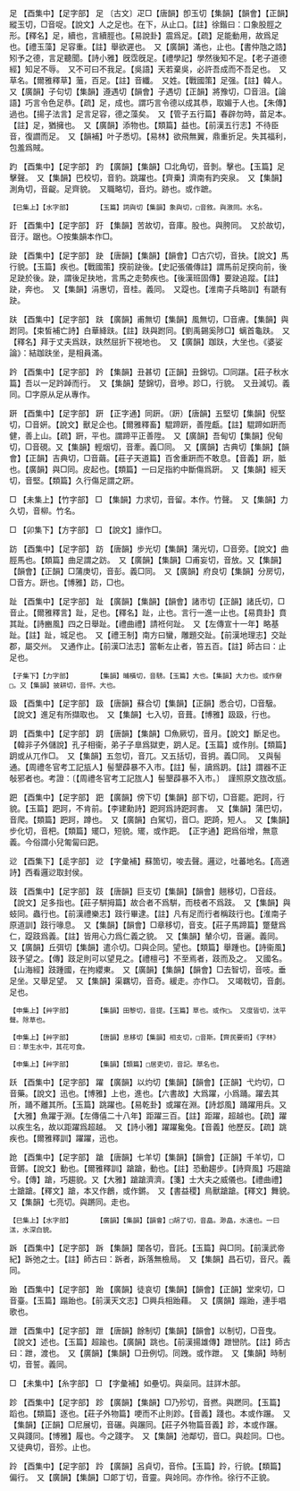 <!-- { "loadSidebar": true } -->
足	【酉集中】【足字部】	足	〔古文〕疋□【唐韻】卽玉切【集韻】【韻會】【正韻】縱玉切，□音哫。【說文】人之足也。在下，从止口。【註】徐鍇曰：口象股脛之形。【釋名】足，續也，言續脛也。【易說卦】震爲足。【疏】足能動用，故爲足也。【禮玉藻】足容重。【註】舉欲遲也。　又【廣韻】滿也，止也。【書仲虺之誥】矧予之德，言足聽聞。【詩小雅】旣霑旣足。【禮學記】學然後知不足。【老子道德經】知足不辱。　又不可曰不我足。【吳語】天若棄吳，必許吾成而不吾足也。　又草名。【爾雅釋草】虃，百足。【註】音纖。　又姓。【戰國策】足强。【註】韓人。　又【廣韻】子句切【集韻】遵遇切【韻會】子遇切【正韻】將豫切，□音沮。【論語】巧言令色足恭。【疏】足，成也。謂巧言令德以成其恭，取媚于人也。【朱傳】過也。【揚子法言】足言足容，德之藻矣。　又【管子五行篇】春辟勿時，苗足本。【註】足，猶擁也。　又【廣韻】添物也。【類篇】益也。【前漢五行志】不待臣音，復讇而足。　又【韻補】叶子悉切。【易林】欲飛無翼，鼎重折足。失其福利，包羞爲賊。

趵	【酉集中】【足字部】	趵	【廣韻】【集韻】□北角切，音剝。擊也。【玉篇】足擊聲。　又【集韻】巴校切，音豹。跳躍也。【齊乗】濟南有趵突泉。　又【集韻】測角切，音齪。足齊貌。　又職略切，音灼。跡也。或作蹠。

	【巳集上】【水字部】		【玉篇】詞與切【集韻】象與切，□音敘。與漵同。水名。

趶	【酉集中】【足字部】	趶	【集韻】苦故切，音庫。股也。與胯同。　又於故切，音汙。踞也。○按集韻本作□。

趹	【酉集中】【足字部】	趹	【唐韻】【集韻】【韻會】□古穴切，音抉。【說文】馬行貌。【玉篇】疾也。【戰國策】揬前趹後。【史記張儀傳註】謂馬前足揬向前，後足趹於後。趹，謂後足抉地，言馬之走勢疾也。【後漢班固傳】要趹追蹤。【註】趹，奔也。　又【集韻】涓惠切，音桂。義同。　又踶也。【淮南子兵略訓】有蹏有趹。

趺	【酉集中】【足字部】	趺	【廣韻】甫無切【集韻】風無切，□音膚。【集韻】與跗同。【束皙補亡詩】白華絳趺。【註】趺與跗同。【劉禹錫奚陟□】螭首龜趺。　又【釋名】拜于丈夫爲趺，趺然屈折下視地也。　又【廣韻】跏趺，大坐也。《婆娑論》：結跏趺坐，是相員滿。

趻	【酉集中】【足字部】	趻	【集韻】丑甚切【正韻】丑錦切。□同踸。【莊子秋水篇】吾以一足趻踔而行。　又【集韻】楚錦切，音墋。跈□，行貌。　又丑減切。義同。□字原从足从專作。

趼	【酉集中】【足字部】	趼	【正字通】同趼。（趼）【唐韻】五堅切【集韻】倪堅切，□音姸。【說文】獸足企也。【爾雅釋畜】騉蹄趼，善陞甗。【註】騉蹄如趼而健，善上山。【疏】趼，平也。謂蹄平正善陞。　又【廣韻】吾甸切【集韻】倪甸切，□音硯。又【集韻】輕烟切，音牽。義□同。　又【廣韻】古典切【集韻】【韻會】【正韻】吉典切，□音繭。【莊子天道篇】百舍重趼而不敢息。【音義】趼，胝也。【廣韻】與□同。皮起也。【類篇】一曰足指約中斷傷爲趼。　又【集韻】經天切，音堅。【類篇】久行傷足謂之趼。

□	【未集上】【竹字部】	□	【集韻】力求切，音留。本作。竹聲。　又【集韻】力久切，音柳。竹名。

□	【卯集下】【方字部】	□	【說文】旚作□。

趽	【酉集中】【足字部】	趽	【唐韻】步光切【集韻】蒲光切，□音旁。【說文】曲脛馬也。【類篇】曲足謂之趽。　又【廣韻】【集韻】□甫妄切，音放。又【集韻】【韻會】【正韻】□蒲庚切，音彭。義□同。　又【廣韻】府良切【集韻】分房切，□音方。趼也。【博雅】趽，□也。

趾	【酉集中】【足字部】	趾	【廣韻】【集韻】【韻會】諸市切【正韻】諸氏切，□音止。【爾雅釋言】趾，足也。【釋名】趾，止也。言行一進一止也。【易賁卦】賁其趾。【詩豳風】四之日舉趾。【禮曲禮】請袵何趾。　又【左傳宣十一年】略基趾。【註】趾，城足也。　又【禮王制】南方曰蠻，雕題交趾。【前漢地理志】交趾郡，屬交州。　又通作止。【前漢□法志】當斬左止者，笞五百。【註】師古曰：止足也。

	【子集下】【力字部】		【集韻】晡橫切，音騯。【玉篇】大也。【集韻】大力也。或作奟□。又【集韻】披耕切，音怦。大也。

趿	【酉集中】【足字部】	趿	【唐韻】蘇合切【集韻】【正韻】悉合切，□音馺。【說文】進足有所擷取也。　又【集韻】七入切，音葺。【博雅】趿趿，行也。

跀	【酉集中】【足字部】	跀	【唐韻】【集韻】□魚厥切，音月。【說文】斷足也。【韓非子外儲說】孔子相衞，弟子子臯爲獄吏，跀人足。【玉篇】或作刖。【類篇】跀或从兀作□。　又【集韻】五忽切，音兀。又五括切，音抈。義□同。　又與髻通。【周禮冬官考工記瓬人】髻墾薜暴不入市。【註】髻，讀爲跀。【註】謂器不正敧邪者也。考證：〔【周禮冬官考工記旊人】髻墾薜暴不入市。〕　謹照原文旊改瓬。 

跁	【酉集中】【足字部】	跁	【廣韻】傍下切【集韻】部下切，□音罷。跁跒，行貌。【玉篇】跁跒，不肯前。【李建勳詩】跁跒爲詩跁跒書。　又【集韻】蒲巴切，音爬。【類篇】跁跒，蹲也。　又【廣韻】白駕切，音□。跁踦，短人。　又【集韻】步化切，音杷。【類篇】矲□，短貌。矲，或作跁。　【正字通】跁爲俗增，無意義。今俗謂小兒匍匐曰跁。

逤	【酉集下】【辵字部】	逤	【字彙補】蘇箇切，唆去聲。邏逤，吐蕃地名。【高適詩】西看邏逤取封侯。

跂	【酉集中】【足字部】	跂	【唐韻】巨支切【集韻】【韻會】翹移切，□音歧。【說文】足多指也。【莊子騈拇篇】故合者不爲騈，而枝者不爲跂。　又【集韻】與蚑同。蟲行也。【前漢禮樂志】跂行畢逮。【註】凡有足而行者稱跂行也。【淮南子原道訓】跂行喙息。　又【集韻】【韻會】□章移切，音支。【莊子馬蹄篇】蹩躠爲仁，踶跂爲義。【註】皆用心力爲仁義之貌。　又【集韻】輦尒切，音邐。義同。　又【廣韻】丘弭切【集韻】遣尒切。□與企同。望也。【類篇】舉踵也。【詩衞風】跂予望之。【傳】跂足則可以望見之。【禮檀弓】不至焉者，跂而及之。　又國名。【山海經】跂踵國，在拘纓東。　又【廣韻】【集韻】【韻會】□去智切，音吱。垂足坐。又舉足望。　又【集韻】渠羈切，音奇。緩走。亦作□。　又竭戟切，音劇。足也。

	【申集上】【艸字部】		【集韻】田黎切，音提。【玉篇】草也。或作□。　又度皆切，汰平聲。除草也。

	【申集上】【艸字部】		【唐韻】息移切【集韻】相支切，□音斯。【齊民要術】《字林》曰：草生水中，其花可食。

	【申集上】【艸字部】		【集韻】【類篇】□居吏切，音記。草名也。

跃	【酉集中】【足字部】	躍	【廣韻】以灼切【集韻】【韻會】【正韻】弋灼切，□音藥。【說文】迅也。【博雅】上也，進也。【六書故】大爲躍，小爲踊。躍去其所，踊不離其所。【玉篇】跳躍也。【易乾卦】或躍在淵。【詩邶風】踊躍用兵。又【大雅】魚躍于淵。【左傳僖二十八年】距躍三百。【註】距躍，超越也。【疏】躍以疾生名，故以距躍爲超越。　又【詩小雅】躍躍毚兔。【音義】他歷反。【疏】跳疾也。【爾雅釋訓】躍躍，迅也。

跄	【酉集中】【足字部】	蹌	【唐韻】七羊切【集韻】【韻會】【正韻】千羊切，□音鏘。【說文】動也。【爾雅釋訓】蹌蹌，動也。【註】恐動趨步。【詩齊風】巧趨蹌兮。【傳】蹌，巧趨貌。又【大雅】蹌蹌濟濟。【箋】士大夫之威儀也。【禮曲禮】士蹌蹌。【釋文】蹌，本又作鶬，或作鏘。　又【書益稷】鳥獸蹌蹌。【釋文】舞貌。　又【集韻】七亮切。與蹡同。走也。

	【巳集上】【水字部】		【廣韻】【集韻】【韻會】□胡了切，音皛。渺皛，水遠也。一曰溔，水深白貌。

跅	【酉集中】【足字部】	跅	【集韻】闥各切，音託。【玉篇】與□同。【前漢武帝紀】跅弛之士。【註】師古曰：跅者，跅落無檢局。　又【集韻】昌石切，音尺。義同。

跆	【酉集中】【足字部】	跆	【廣韻】徒哀切【集韻】【韻會】【正韻】堂來切，□音臺。【玉篇】蹋跆也。【前漢天文志】□興兵相跆藉。　又【廣韻】蹋跆，連手唱歌也。

跇	【酉集中】【足字部】	跇	【唐韻】餘制切【集韻】【韻會】以制切，□音曳。【說文】述也。【玉篇】超踰也。【廣韻】跳也。【前漢揚雄傳】跇巒阬。【註】師古曰：跇，渡也。　又【廣韻】【集韻】□丑例切。同跩。或作跇。　又【集韻】時制切，音誓。義同。

□	【未集中】【糸字部】	□	【字彙補】如壘切。與橤同。註詳木部。

跈	【酉集中】【足字部】	跈	【廣韻】【集韻】□乃殄切，音撚。與蹨同。【玉篇】蹈也。【類篇】逐也。【莊子外物篇】哽而不止則跈。【音義】踐也。本或作蹍。　又【集韻】【正韻】□尼展切，音碾。與蹍同。【莊子外物篇音義】跈，本或作蹍。　又與踐同。【博雅】履也。今之踐字。　又【集韻】池鄰切，音□。與趁同。□也。　又徒典切，音殄。止也。

跉	【酉集中】【足字部】	跉	【廣韻】呂貞切，音伶。【玉篇】跉，行貌。【類篇】偏行。　又【廣韻】【集韻】□郞丁切，音靈。與竛同。亦作彾。徐行不正貌。

